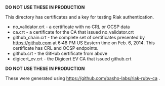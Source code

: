 **DO NOT USE THESE IN PRODUCTION**

This directory has certificates and a key for testing Riak authentication.

* no_validator.crt - a certificate with no CRL or OCSP data
* ca.crt - a certificate for the CA that issued no_validator.crt
* github_chain.crt - the complete set of certificates presented by
  https://github.com at 6:48 PM US Eastern time on Feb. 6, 2014. This
  certificate has CRL and OCSP endpoints.
* github.crt - the GitHub certificate from above
* digicert_ev.crt - the Digicert EV CA that issued github.crt

**DO NOT USE THESE IN PRODUCTION**

These were generated using https://github.com/basho-labs/riak-ruby-ca .
